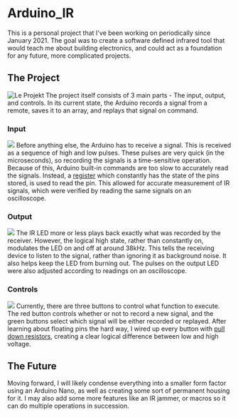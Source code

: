 # Arduino_IR

This is a personal project that I've been working on periodically since January 2021. The goal was to create a software defined infrared tool that would teach me about building electronics, and could act as a foundation for any future, more complicated projects. 

## The Project
![Le Projekt](https://cdn.discordapp.com/attachments/522123076037640197/832021320748630027/image0.jpg)
The project itself consists of 3 main parts - The input, output, and controls. In its current state, the Arduino records a signal from a remote, saves it to an array, and replays that signal on command. 

### Input
![](https://cdn.discordapp.com/attachments/522123076037640197/832021324024905758/image2.jpg)
Before anything else, the Arduino has to receive a signal. This is received as a sequence of high and low pulses. These pulses are very quick (in the microseconds), so recording the signals is a time-sensitive operation. Because of this, Arduino built-in commands are too slow to accurately read the signals. Instead, a [register](https://www.arduino.cc/en/Reference/PortManipulation) which constantly has the state of the pins stored, is used to read the pin. This allowed for accurate measurement of IR signals, which were verified by reading the same signals on an oscilloscope.

### Output
![](https://cdn.discordapp.com/attachments/522123076037640197/832021323633917972/image1.jpg)
The IR LED more or less plays back exactly what was recorded by the receiver. However, the logical high state, rather than constantly on, modulates the LED on and off at around 38kHz. This tells the receiving device to listen to the signal, rather than ignoring it as background noise. It also helps keep the LED from burning out. The pulses on the output LED were also adjusted according to readings on an oscilloscope. 

### Controls
![](https://cdn.discordapp.com/attachments/522123076037640197/832021324452462642/image3.jpg)
Currently, there are three buttons to control what function to execute. The red button controls whether or not to record a new signal, and the green buttons select which signal will be either recorded or replayed. After learning about floating pins the hard way, I wired up every button with [pull down resistors](https://en.wikipedia.org/wiki/Pull-up_resistor), creating a clear logical difference between low and high voltage. 

## The Future
Moving forward, I will likely condense everything into a smaller form factor using an Arduino Nano, as well as creating some sort of permanent housing for it. I may also add some more features like an IR jammer, or macros so it can do multiple operations in succession.
